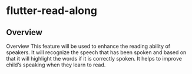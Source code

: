 # flutter-read-along

## Overview
Overview
This feature will be used to enhance the reading ability of speakers. It will recognize the speech that has been spoken and based on that it will highlight the words if it is correctly spoken. It helps to improve child’s speaking when they learn to read.
